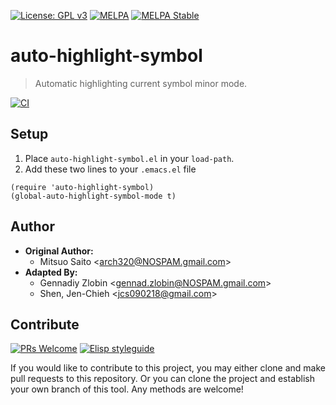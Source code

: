 [![License: GPL v3](https://img.shields.io/badge/License-GPL%20v3-blue.svg)](https://www.gnu.org/licenses/gpl-3.0)
[![MELPA](https://melpa.org/packages/auto-highlight-symbol-badge.svg)](https://melpa.org/#/auto-highlight-symbol)
[![MELPA Stable](https://stable.melpa.org/packages/auto-highlight-symbol-badge.svg)](https://stable.melpa.org/#/auto-highlight-symbol)

# auto-highlight-symbol
> Automatic highlighting current symbol minor mode.

[![CI](https://github.com/jcs-elpa/auto-highlight-symbol/actions/workflows/test.yml/badge.svg)](https://github.com/jcs-elpa/auto-highlight-symbol/actions/workflows/test.yml)

## Setup

1. Place `auto-highlight-symbol.el` in your `load-path`.
2. Add these two lines to your `.emacs.el` file
```
(require 'auto-highlight-symbol)
(global-auto-highlight-symbol-mode t)
```

## Author

* **Original Author:** 
  - Mitsuo Saito <<arch320@NOSPAM.gmail.com>>
* **Adapted By:** 
  - Gennadiy Zlobin <<gennad.zlobin@NOSPAM.gmail.com>>
  - Shen, Jen-Chieh <<jcs090218@gmail.com>>

## Contribute

[![PRs Welcome](https://img.shields.io/badge/PRs-welcome-brightgreen.svg)](http://makeapullrequest.com)
[![Elisp styleguide](https://img.shields.io/badge/elisp-style%20guide-purple)](https://github.com/bbatsov/emacs-lisp-style-guide)

If you would like to contribute to this project, you may either
clone and make pull requests to this repository. Or you can
clone the project and establish your own branch of this tool.
Any methods are welcome!
